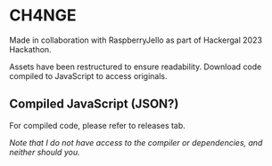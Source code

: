 # CH4NGE
Made in collaboration with RaspberryJello as part of Hackergal 2023 Hackathon.

Assets have been restructured to ensure readability. Download code compiled to JavaScript to access originals.

## Compiled JavaScript (JSON?)
For compiled code, please refer to releases tab.

_Note that I do not have access
to the compiler or dependencies, and neither should you._
